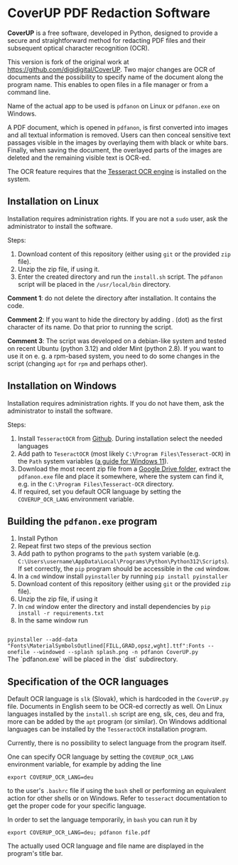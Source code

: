 # CoverUP PDF Redaction Software
**CoverUP** is a free software, developed in Python, designed to provide a secure and straightforward method for redacting PDF files and their subsequent optical character recognition (OCR).

This version is fork of the original work at https://github.com/digidigital/CoverUP. Two major changes are OCR of documents and the possibility to specify name of the document along the program name. This enables to open files in a file manager or from a command line.

Name of the actual app to be used is `pdfanon` on Linux or `pdfanon.exe` on Windows.

A PDF document, which is opened in `pdfanon`, is first converted into images and all textual information is removed. Users can then conceal sensitive text passages visible in the images by overlaying them with black or white bars. Finally, when saving the document, the overlayed parts of the images are deleted and the remaining visible text is OCR-ed.

The OCR feature requires that the [Tesseract OCR engine](https://github.com/tesseract-ocr/tesseract) is installed on the system.

## Installation on Linux
Installation requires administration rights. If you are not a `sudo` user, ask the administrator to install the software.

Steps:

1. Download content of this repository (either using `git` or the provided `zip` file).
2. Unzip the zip file, if using it.
3. Enter the created directory and run the `install.sh` script. The `pdfanon` script will be placed in the `/usr/local/bin` directory.

**Comment 1**: do not delete the directory after installation. It contains the code.

**Comment 2**: If you want to hide the directory by adding . (dot) as the first character of its name. Do that prior to running the script.

**Comment 3**: The script was developed on a debian-like system and tested on recent Ubuntu (python 3.12) and older Mint (python 2.8). If you want to use it on e. g. a rpm-based system, you need to do some changes in the script (changing `apt` for `rpm` and perhaps other).

## Installation on Windows
Installation requires administration rights. If you do not have them, ask the administrator to install the software.

Steps:

1. Install `TesseractOCR` from [Github](https://github.com/UB-Mannheim/tesseract/wiki).  During installation select the needed languages
1. Add path to `TeseractOCR` (most likely `C:\Program Files\Tesseract-OCR`) in the `Path` system variables ([a guide for Windows 11](https://superuser.com/questions/1861276/how-to-set-a-folder-to-the-path-environment-variable-in-windows-11)). 
1. Download the most recent zip file from a [Google Drive folder](https://drive.google.com/drive/folders/14RA-n_7WmSg0xD_fU9nXR7hTFqagBHL5?usp=sharing), extract the `pdfanon.exe` file and place it somewhere, where the system can find it, e.g. in the `C:\Program Files\Tesseract-OCR` directory.
1. If required, set you default OCR language by setting the `COVERUP_OCR_LANG` environment variable.

## Building the `pdfanon.exe` program
1. Install Python
1. Repeat first two steps of the previous section
1. Add path to python programs to the `path` system variable (e.g. `C:\Users\username\AppData\Local\Programs\Python\Python312\Scripts`). If set correctly, the `pip` program should be accessible in the `cmd` window.
1. In a `cmd` window install `pyinstaller` by running `pip install pyinstaller`
1. Download content of this repository (either using `git` or the provided `zip` file).
1. Unzip the zip file, if using it
1. In `cmd` window enter the directory and install dependencies by `pip install -r requirements.txt`
1. In the same window run
<code>
pyinstaller --add-data "Fonts\MaterialSymbolsOutlined[FILL,GRAD,opsz,wght].ttf":Fonts --onefile --windowed --splash splash.png -n pdfanon CoverUP.py
</code>
The `pdfanon.exe` will be placed in the `dist` subdirectory.

## Specification of the OCR languages

Default OCR language is `slk` (Slovak), which is hardcoded in the `CoverUP.py` file. Documents in English seem to be OCR-ed correctly as well. On Linux languages installed by the `install.sh` script are eng, slk, ces, deu and fra, more can be added by the `apt` program (or similar). On Windows additional languages can be installed by the `TesseractOCR` installation program.

Currently, there is no possibility to select language from the program itself.

One can specify OCR language by setting the `COVERUP_OCR_LANG` environment variable, for example by adding the line
```
export COVERUP_OCR_LANG=deu
```
to the user's `.bashrc` file if using the `bash` shell or performing an equivalent action for other shells or on Windows. Refer to `tesseract` documentation to get the proper code for your specific language.

In order to set the language temporarily, in `bash` you can run it by
```
export COVERUP_OCR_LANG=deu; pdfanon file.pdf
```
The actually used OCR language and file name are displayed in the program's title bar.
